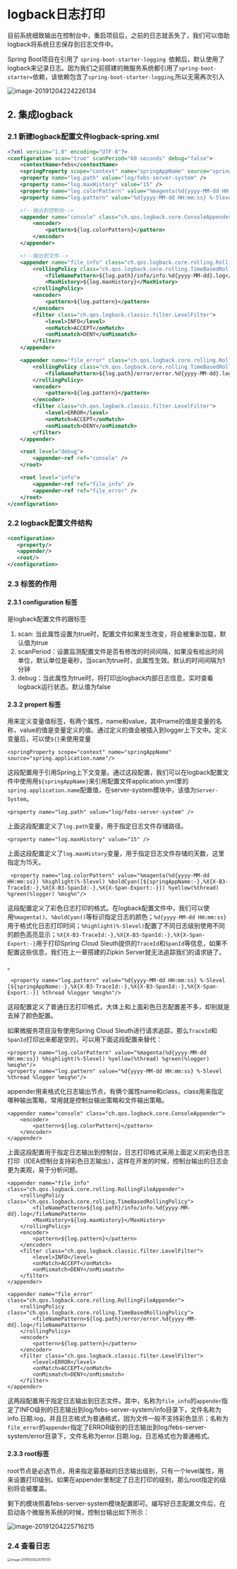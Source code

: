 # logback日志打印

目前系统细致输出在控制台中，重启项目后，之前的日志就丢失了，我们可以借助logback将系统日志保存到日志文件中。

Spring Boot项目在引用了 `spring-boot-starter-logging `依赖后，默认使用了logback来记录日志。因为我们之前搭建的微服务系统都引用了`spring-boot-starter=`依赖，该依赖包含了`spring-boot-starter-logging`,所以无需再次引入

![image-20191204224226134](./img/image-20191204224226134.png)

## 2. 集成logback

### 2.1 新建logback配置文件logback-spring.xml

```xml
<?xml version="1.0" encoding="UTF-8"?>
<configuration scan="true" scanPeriod="60 seconds" debug="false">
    <contextName>febs</contextName>
    <springProperty scope="context" name="springAppName" source="spring.application.name"/>
    <property name="log.path" value="log/febs-server-system" />
    <property name="log.maxHistory" value="15" />
    <property name="log.colorPattern" value="%magenta(%d{yyyy-MM-dd HH:mm:ss}) %highlight(%-5level) %boldCyan([${springAppName:-},%X{X-B3-TraceId:-},%X{X-B3-SpanId:-},%X{X-Span-Export:-}]) %yellow(%thread) %green(%logger) %msg%n"/>
    <property name="log.pattern" value="%d{yyyy-MM-dd HH:mm:ss} %-5level [${springAppName:-},%X{X-B3-TraceId:-},%X{X-B3-SpanId:-},%X{X-Span-Export:-}] %thread %logger %msg%n"/>

    <!--输出到控制台-->
    <appender name="console" class="ch.qos.logback.core.ConsoleAppender">
        <encoder>
            <pattern>${log.colorPattern}</pattern>
        </encoder>
    </appender>

    <!--输出到文件-->
    <appender name="file_info" class="ch.qos.logback.core.rolling.RollingFileAppender">
        <rollingPolicy class="ch.qos.logback.core.rolling.TimeBasedRollingPolicy">
            <fileNamePattern>${log.path}/info/info.%d{yyyy-MM-dd}.log</fileNamePattern>
            <MaxHistory>${log.maxHistory}</MaxHistory>
        </rollingPolicy>
        <encoder>
            <pattern>${log.pattern}</pattern>
        </encoder>
        <filter class="ch.qos.logback.classic.filter.LevelFilter">
            <level>INFO</level>
            <onMatch>ACCEPT</onMatch>
            <onMismatch>DENY</onMismatch>
        </filter>
    </appender>

    <appender name="file_error" class="ch.qos.logback.core.rolling.RollingFileAppender">
        <rollingPolicy class="ch.qos.logback.core.rolling.TimeBasedRollingPolicy">
            <fileNamePattern>${log.path}/error/error.%d{yyyy-MM-dd}.log</fileNamePattern>
        </rollingPolicy>
        <encoder>
            <pattern>${log.pattern}</pattern>
        </encoder>
        <filter class="ch.qos.logback.classic.filter.LevelFilter">
            <level>ERROR</level>
            <onMatch>ACCEPT</onMatch>
            <onMismatch>DENY</onMismatch>
        </filter>
    </appender>

    <root level="debug">
        <appender-ref ref="console" />
    </root>

    <root level="info">
        <appender-ref ref="file_info" />
        <appender-ref ref="file_error" />
    </root>
</configuration>
```

### 2.2 logback配置文件结构

```xml
<configuration>
   <property/>
   <appender/>
   <root/>
</configuration>
```

### 2.3  标签的作用

#### 2.3.1 configuration 标签

<configuration>是logback配置文件的跟标签

1. scan: 当此属性设置为true时，配置文件如果发生改变，将会被重新加载，默认值为true
2. scanPeriod：设置监测配置文件是否有修改的时间间隔，如果没有给出时间单位，默认单位是毫秒，当scan为true时，此属性生效。默认的时间间隔为1分钟
3. debug：当此属性为true时，将打印出logback内部日志信息，实时查看logback运行状态。默认值为false

#### 2.3.2 propert 标签

<property>

用来定义变量值标签，有两个属性，name和value，其中name的值是变量的名称，value的值是变量定义的值。通过定义的值会被插入到logger上下文中。定义变量后，可以使`${}`来使用变量

```
<springProperty scope="context" name="springAppName" source="spring.application.name"/>
```

这段配置用于引用Spring上下文变量。通过这段配置，我们可以在logback配置文件中使用用`${springAppName}`来引用配置文件application.yml里的`spring.application.name`配置值，在server-system模块中，该值为`Server-System`。

```
<property name="log.path" value="log/febs-server-system" />
```

上面这段配置定义了`log.path`变量，用于指定日志文件存储路径。

```
<property name="log.maxHistory" value="15" />
```

上面这段配置定义了`log.maxHistory`变量，用于指定日志文件存储的天数，这里指定为15天。

```
 <property name="log.colorPattern" value="%magenta(%d{yyyy-MM-dd HH:mm:ss}) %highlight(%-5level) %boldCyan([${springAppName:-},%X{X-B3-TraceId:-},%X{X-B3-SpanId:-},%X{X-Span-Export:-}]) %yellow(%thread) %green(%logger) %msg%n"/>
```

这段配置定义了彩色日志打印的格式。在logback配置文件中，我们可以使用`%magenta()`、`%boldCyan()`等标识指定日志的颜色；`%d{yyyy-MM-dd HH:mm:ss}`用于格式化日志打印时间；`%highlight(%-5level)`配置了不同日志级别使用不同的颜色高亮显示；`%X{X-B3-TraceId:-},%X{X-B3-SpanId:-},%X{X-Span-Export:-}`用于打印Spring Cloud Sleuth提供的`TraceId`和`SpanId`等信息，如果不配置这些信息，我们在上一章搭建的Zipkin Server就无法追踪我们的请求链了。

。

```
 <property name="log.pattern" value="%d{yyyy-MM-dd HH:mm:ss} %-5level [${springAppName:-},%X{X-B3-TraceId:-},%X{X-B3-SpanId:-},%X{X-Span-Export:-}] %thread %logger %msg%n"/>
```

这段配置定义了普通日志打印格式，大体上和上面彩色日志配置差不多，却别就是去掉了颜色配置。

如果微服务项目没有使用Spring Cloud Sleuth进行请求追踪，那么`TraceId`和`SpanId`打印出来都是空的，可以用下面这段配置来替代：

```
<property name="log.colorPattern" value="%magenta(%d{yyyy-MM-dd HH:mm:ss}) %highlight(%-5level) %yellow(%thread) %green(%logger) %msg%n"/>
<property name="log.pattern" value="%d{yyyy-MM-dd HH:mm:ss} %-5level %thread %logger %msg%n"/>
```

appender用来格式化日志输出节点，有俩个属性name和class，class用来指定哪种输出策略，常用就是控制台输出策略和文件输出策略。

```
<appender name="console" class="ch.qos.logback.core.ConsoleAppender">
    <encoder>
        <pattern>${log.colorPattern}</pattern>
    </encoder>
</appender>
```

上面这段配置用于指定日志输出到控制台，日志打印格式采用上面定义的彩色日志打印（IDEA控制台支持彩色日志输出），这样在开发的时候，控制台输出的日志会更为美观，易于分析问题。

```
<appender name="file_info" class="ch.qos.logback.core.rolling.RollingFileAppender">
    <rollingPolicy class="ch.qos.logback.core.rolling.TimeBasedRollingPolicy">
        <fileNamePattern>${log.path}/info/info.%d{yyyy-MM-dd}.log</fileNamePattern>
        <MaxHistory>${log.maxHistory}</MaxHistory>
    </rollingPolicy>
    <encoder>
        <pattern>${log.pattern}</pattern>
    </encoder>
    <filter class="ch.qos.logback.classic.filter.LevelFilter">
        <level>INFO</level>
        <onMatch>ACCEPT</onMatch>
        <onMismatch>DENY</onMismatch>
    </filter>
</appender>

<appender name="file_error" class="ch.qos.logback.core.rolling.RollingFileAppender">
    <rollingPolicy class="ch.qos.logback.core.rolling.TimeBasedRollingPolicy">
        <fileNamePattern>${log.path}/error/error.%d{yyyy-MM-dd}.log</fileNamePattern>
    </rollingPolicy>
    <encoder>
        <pattern>${log.pattern}</pattern>
    </encoder>
    <filter class="ch.qos.logback.classic.filter.LevelFilter">
        <level>ERROR</level>
        <onMatch>ACCEPT</onMatch>
        <onMismatch>DENY</onMismatch>
    </filter>
</appender>
```

这两段配置用于指定日志输出到日志文件。其中，名称为`file_info`的`appender`指定了INFO级别的日志输出到log/febs-server-system/info目录下，文件名称为info.日期.log，并且日志格式为普通格式，因为文件一般不支持彩色显示；名称为`file_error`的`appender`指定了ERROR级别的日志输出到log/febs-server-system/error目录下，文件名称为error.日期.log，日志格式也为普通格式。

#### 2.3.3 root标签

<root>

root节点是必选节点，用来指定最基础的日志输出级别，只有一个level属性，用来设置打印级别。如果在appender里制定了日志打印的级别，那么root指定的级别将会被覆盖。

剩下的模块照着febs-server-system模块配置即可。编写好日志配置文件后，在启动各个微服务系统的时候，控制台输出如下所示：

![image-20191204225716215](./img/image-20191204225716215.png)

### 2.4 查看日志

<img src="./img/image-20191204225751170.png" alt="image-20191204225751170" style="zoom:50%;" />